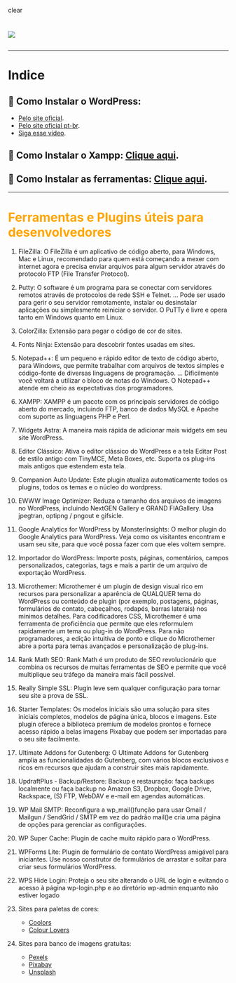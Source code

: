 clear<h1 aling="center">
    <img src="https://ik.imagekit.io/ibh8isfiw/word1_VD1dIqrZg.png">
</h1>

---

# Indice

## 🚀 Como Instalar o WordPress: 

- [Pelo site oficial](https://wordpress.org/download/).
- [Pelo site oficial pt-br](https://br.wordpress.org/download/).
- [Siga esse vídeo](https://www.youtube.com/watch?v=zTRncHD5Me0&list=PLHz_AreHm4dmDP_RWdiKekjTEmCuq_MW2&index=9).


## 🚀 Como Instalar o Xampp: [Clique aqui](https://www.youtube.com/watch?v=d_91AknqKeE).

## 🚀 Como Instalar as ferramentas: [Clique aqui](https://www.youtube.com/watch?v=kNABhDkuZ0o&list=PLHz_AreHm4dmDP_RWdiKekjTEmCuq_MW2&index=7&t=1101s).

---

# <span style="color:Orange">Ferramentas e Plugins úteis para desenvolvedores</span>

1. FileZilla: O FileZilla é um aplicativo de código aberto, para Windows, Mac e Linux, recomendado para quem está começando a mexer com internet agora e precisa enviar arquivos para algum servidor através do protocolo FTP (File Transfer Protocol).

2. Putty: O software é um programa para se conectar com servidores remotos através de protocolos de rede SSH e Telnet. ... Pode ser usado para gerir o seu servidor remotamente, instalar ou desinstalar aplicações ou simplesmente reiniciar o servidor. O PuTTy é livre e opera tanto em Windows quanto em Linux.

3. ColorZilla: Extensão para pegar o código de cor de sites.

4. Fonts Ninja: Extensão para descobrir fontes usadas em sites.

5. Notepad++: É um pequeno e rápido editor de texto de código aberto, para Windows, que permite trabalhar com arquivos de textos simples e código-fonte de diversas linguagens de programação. ... Dificilmente você voltará a utilizar o bloco de notas do Windows. O Notepad++ atende em cheio as expectativas dos programadores.

6. XAMPP: XAMPP é um pacote com os principais servidores de código aberto do mercado, incluindo FTP, banco de dados MySQL e Apache com suporte as linguagens PHP e Perl.

7. Widgets Astra: A maneira mais rápida de adicionar mais widgets em seu site WordPress.

8. Editor Clássico: Ativa o editor clássico do WordPress e a tela Editar Post de estilo antigo com TinyMCE, Meta Boxes, etc. Suporta os plug-ins mais antigos que estendem esta tela.

9. Companion Auto Update: Este plugin atualiza automaticamente todos os plugins, todos os temas e o núcleo do wordpress.

10. EWWW Image Optimizer: Reduza o tamanho dos arquivos de imagens no WordPress, incluindo NextGEN Gallery e GRAND FlAGallery. Usa jpegtran, optipng / pngout e gifsicle.

11. Google Analytics for WordPress by MonsterInsights: O melhor plugin do Google Analytics para WordPress. Veja como os visitantes encontram e usam seu site, para que você possa fazer com que eles voltem sempre.

12. Importador do WordPress: Importe posts, páginas, comentários, campos personalizados, categorias, tags e mais a partir de um arquivo de exportação WordPress.

13. Microthemer: Microthemer é um plugin de design visual rico em recursos para personalizar a aparência de QUALQUER tema do WordPress ou conteúdo de plugin (por exemplo, postagens, páginas, formulários de contato, cabeçalhos, rodapés, barras laterais) nos mínimos detalhes. Para codificadores CSS, Microthemer é uma ferramenta de proficiência que permite que eles reformulem rapidamente um tema ou plug-in do WordPress. Para não programadores, a edição intuitiva de ponto e clique do Microthemer abre a porta para temas avançados e personalização de plug-ins.

14. Rank Math SEO: Rank Math é um produto de SEO revolucionário que combina os recursos de muitas ferramentas de SEO e permite que você multiplique seu tráfego da maneira mais fácil possível.

15. Really Simple SSL: Plugin leve sem qualquer configuração para tornar seu site a prova de SSL.

16. Starter Templates: Os modelos iniciais são uma solução para sites iniciais completos, modelos de página única, blocos e imagens. Este plugin oferece a biblioteca premium de modelos prontos e fornece acesso rápido a belas imagens Pixabay que podem ser importadas para o seu site facilmente.

17. Ultimate Addons for Gutenberg: O Ultimate Addons for Gutenberg amplia as funcionalidades do Gutenberg, com vários blocos exclusivos e ricos em recursos que ajudam a construir sites mais rapidamente.

18. UpdraftPlus - Backup/Restore: Backup e restauração: faça backups localmente ou faça backup no Amazon S3, Dropbox, Google Drive, Rackspace, (S) FTP, WebDAV e e-mail em agendas automáticas.

19. WP Mail SMTP: Reconfigura a wp_mail()função para usar Gmail / Mailgun / SendGrid / SMTP em vez do padrão mail()e cria uma página de opções para gerenciar as configurações.

20. WP Super Cache: Plugin de cache muito rápido para o WordPress.

21. WPForms Lite: Plugin de formulário de contato WordPress amigável para iniciantes. Use nosso construtor de formulários de arrastar e soltar para criar seus formulários WordPress.

22. WPS Hide Login: Proteja o seu site alterando o URL de login e evitando o acesso à página wp-login.php e ao diretório wp-admin enquanto não estiver logado

23. Sites para paletas de cores:
    - [Coolors](https://coolors.co/)
    - [Colour Lovers](https://www.colourlovers.com/)

24. Sites para banco de imagens gratuítas:
    - [Pexels](https://www.pexels.com/pt-br/)
    - [Pixabay](https://pixabay.com/pt/)
    - [Unsplash](https://unsplash.com/)